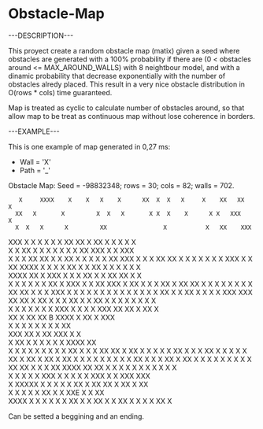 # Obstacle-Map

---DESCRIPTION---

This proyect create a random obstacle map (matix) given a seed where obstacles are generated with a 100% probability if there are (0 < obstacles around <= MAX_AROUND_WALLS) with 8 neightbour model, and with a dinamic probability that decrease exponentially with the number of obstacles alredy placed. This result in a very nice obstacle distribution in O(rows * cols) time guaranteed.

Map is treated as cyclic to calculate number of obstacles around, so that allow map to be treat as continuous map without lose coherence in borders.

---EXAMPLE---

This is one example of map generated in 0,27 ms:

- Wall = 'X'
- Path = '_'

Obstacle Map: Seed = -98832348; rows = 30; cols = 82; walls = 702.

       X     XXXX    X    X   X    X      XX  X  X   X     X    XX   XX          X
      XX   X       X         X  X   X       X X  X    X      X X   XXX      X     
      X  X   X      X         XX                X           X   XX    XXX         
  XXX X    X X    X  X X               XX   XX      X  XX X     X   X        X X  
     X     X    XX    X  X        X  X   X   X X    XX XXX   X  X            XXX  
X                X        X XX   XX  X X    XX     X     X   X       X   X  XX XXX
  X X   X   XX   XX               X  X  X                 X X     X X    XXX X  X 
XX     XXXX X    X        X X       XX X X  XX  X    X     X  X     X X           
    XXXX          XX  X XXX  X   X   X     XX X     X    XX  XX        X      X   
X    X               X X X                  X XX     X XXX   X     X    XX XXX   X
                XX  X    X  X XX    X       XX     XX       X        X X        X 
                 X X X   X   XX   XX   X     X       X               XXX         X
X    X    X        X        X  X             X        X   X     X    X X        X 
 XX      X      X          XX  X     X X       X    XXX XXX  XX  XX X XX       X X
   X  XX X   X         XX           X X   X    X    X              X  X X         
         X                    X    X  X  X      X        X        XXX           X 
        X X X           XXX            XX               XX        X XX        X   
        XX   X    XX        XX      B   XXXX      X      XX X    XXX              
 X                   X           X   X   X        X     X             X     XX    
   XXX       XX     X                 XX                              XXX  X X    
       X   XX  X             X   X   X             X  X         XXXX         XX   
   X  X  X X X    X  X X X XX    X   X X        XX XX  X XX         X  X  X      X
       X      XX  X    X       X       XX        X   X X X           X  XX X   XX 
 X    XX   X           XX X    X     X  X X X   X     X X      XX             X  X
X        XX      X    XX   X    X X     X  X   X       X       X  X   XX        XX
X     X        X XX XXXX    XX XX    X  X X X X    X X      X  X  X    X          
 X   X         X  X    X XXX X       X       X  X X  XXX   X X   XXX  XXX         
 X         XXXXX X X X X   X         XX  X     XX   XX  X          XX   X    XX   
 X  X X   X    X  XX     X      X      XXE                         X   X     XX   
 XXXX     X X X    X X    X XX X  X XX   X        X  XX   X       X  X  X    XX X

Can be setted a beggining and an ending.
